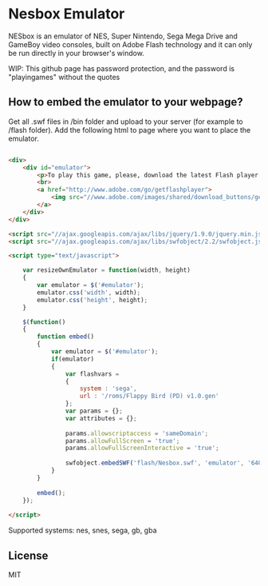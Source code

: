 Nesbox Emulator
========

NESbox is an emulator of NES, Super Nintendo, Sega Mega Drive and GameBoy video consoles, built on Adobe Flash technology and it can only be run directly in your browser's window.

WIP: This github page has password protection, and the password is "playingames" without the quotes

How to embed the emulator to your webpage?
--------

Get all .swf files in /bin folder and upload to your server (for example to /flash folder).
Add the following html to page where you want to place the emulator.

```html

<div>
	<div id="emulator">
		<p>To play this game, please, download the latest Flash player!</p>
		<br>
		<a href="http://www.adobe.com/go/getflashplayer">
			<img src="//www.adobe.com/images/shared/download_buttons/get_adobe_flash_player.png" alt="Get Adobe Flash player"/>
		</a>
	</div>
</div>

<script src="//ajax.googleapis.com/ajax/libs/jquery/1.9.0/jquery.min.js"></script>
<script src="//ajax.googleapis.com/ajax/libs/swfobject/2.2/swfobject.js"></script>

<script type="text/javascript">

	var resizeOwnEmulator = function(width, height)
	{
		var emulator = $('#emulator');
		emulator.css('width', width);
		emulator.css('height', height);
	}

	$(function()
	{
		function embed()
		{
			var emulator = $('#emulator');
			if(emulator)
			{
				var flashvars = 
				{
					system : 'sega',
					url : '/roms/Flappy Bird (PD) v1.0.gen'
				};
				var params = {};
				var attributes = {};
				
				params.allowscriptaccess = 'sameDomain';
				params.allowFullScreen = 'true';
				params.allowFullScreenInteractive = 'true';
				
				swfobject.embedSWF('flash/Nesbox.swf', 'emulator', '640', '480', '11.2.0', 'flash/expressInstall.swf', flashvars, params, attributes);
			}
		}
		
		embed();
	});
	
</script>

```

Supported systems: nes, snes, sega, gb, gba

License
----

MIT
